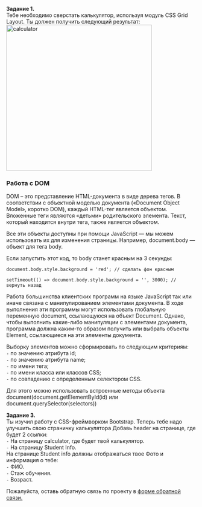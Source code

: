 
**Задание 1.** \
Тебе необходимо сверстать калькулятор, используя модуль CSS Grid Layout. Ты должен получить следующий результат: \
<img width="386" alt="calculator" src="./misc/images/calculator.png">
   <br>


### Работа с DOM

DOM – это представление HTML-документа в виде дерева тегов.
В соответствии с объектной моделью документа («Document Object Model», коротко DOM), каждый HTML-тег является объектом. Вложенные теги являются «детьми» родительского элемента. Текст, который находится внутри тега, также является объектом.

Все эти объекты доступны при помощи JavaScript — мы можем использовать их для изменения страницы.
Например, document.body — объект для тега body. 

Если запустить этот код, то body станет красным на 3 секунды:
```
document.body.style.background = 'red'; // сделать фон красным

setTimeout(() => document.body.style.background = '', 3000); // вернуть назад
```

Работа большинства клиентских программ на языке JavaScript так или иначе связана с манипулированием элементами документа. В ходе выполнения эти программы могут использовать глобальную переменную document, ссылающуюся на объект Document. Однако, чтобы выполнить какие-либо манипуляции с элементами документа, программа должна каким-то образом получить или выбрать объекты Element, ссылающиеся на эти элементы документа.

Выборку элементов можно сформировать по следующим критериям: \
`-` по значению атрибута id; \
`-` по значению атрибута name; \
`-` по имени тега; \
`-` по имени класса или классов CSS; \
`-` по совпадению с определенным селектором CSS.

Для этого можно использовать встроенные методы объекта document(document.getElementById(id) или document.querySelector(selectors))


**Задание 3.** \
Ты изучил работу с CSS-фреймворком Bootstrap.
Теперь тебе надо улучшить свою страничку калькулятора
Добавь header на странице, где будет 2 ссылки: \
`-` На страницу calculator, где будет твой калькулятор. \
`-` На страницу Student Info. \
На странице Student info должны отображаться твое Фото и информация о тебе: \
`-` ФИО. \
`-` Стаж обучения. \
`-` Возраст.

Пожалуйста, оставь обратную связь по проекту в [форме обратной связи.](https://forms.gle/2yCBCB4ekH5FEVzJ9)

